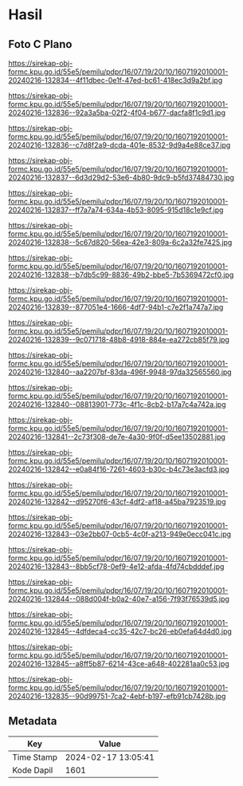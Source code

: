 # Hasil

## Foto C Plano

https://sirekap-obj-formc.kpu.go.id/55e5/pemilu/pdpr/16/07/19/20/10/1607192010001-20240216-132834--4f11dbec-0e1f-47ed-bc61-418ec3d9a2bf.jpg

https://sirekap-obj-formc.kpu.go.id/55e5/pemilu/pdpr/16/07/19/20/10/1607192010001-20240216-132836--92a3a5ba-02f2-4f04-b677-dacfa8f1c9d1.jpg

https://sirekap-obj-formc.kpu.go.id/55e5/pemilu/pdpr/16/07/19/20/10/1607192010001-20240216-132836--c7d8f2a9-dcda-401e-8532-9d9a4e88ce37.jpg

https://sirekap-obj-formc.kpu.go.id/55e5/pemilu/pdpr/16/07/19/20/10/1607192010001-20240216-132837--6d3d29d2-53e6-4b80-9dc9-b5fd37484730.jpg

https://sirekap-obj-formc.kpu.go.id/55e5/pemilu/pdpr/16/07/19/20/10/1607192010001-20240216-132837--ff7a7a74-634a-4b53-8095-915d18c1e9cf.jpg

https://sirekap-obj-formc.kpu.go.id/55e5/pemilu/pdpr/16/07/19/20/10/1607192010001-20240216-132838--5c67d820-56ea-42e3-809a-6c2a32fe7425.jpg

https://sirekap-obj-formc.kpu.go.id/55e5/pemilu/pdpr/16/07/19/20/10/1607192010001-20240216-132838--b7db5c99-8836-49b2-bbe5-7b5369472cf0.jpg

https://sirekap-obj-formc.kpu.go.id/55e5/pemilu/pdpr/16/07/19/20/10/1607192010001-20240216-132839--877051e4-1666-4df7-94b1-c7e2f1a747a7.jpg

https://sirekap-obj-formc.kpu.go.id/55e5/pemilu/pdpr/16/07/19/20/10/1607192010001-20240216-132839--9c071718-48b8-4918-884e-ea272cb85f79.jpg

https://sirekap-obj-formc.kpu.go.id/55e5/pemilu/pdpr/16/07/19/20/10/1607192010001-20240216-132840--aa2207bf-83da-496f-9948-97da32565560.jpg

https://sirekap-obj-formc.kpu.go.id/55e5/pemilu/pdpr/16/07/19/20/10/1607192010001-20240216-132840--08813901-773c-4f1c-8cb2-b17a7c4a742a.jpg

https://sirekap-obj-formc.kpu.go.id/55e5/pemilu/pdpr/16/07/19/20/10/1607192010001-20240216-132841--2c73f308-de7e-4a30-9f0f-d5ee13502881.jpg

https://sirekap-obj-formc.kpu.go.id/55e5/pemilu/pdpr/16/07/19/20/10/1607192010001-20240216-132842--e0a84f16-7261-4603-b30c-b4c73e3acfd3.jpg

https://sirekap-obj-formc.kpu.go.id/55e5/pemilu/pdpr/16/07/19/20/10/1607192010001-20240216-132842--d95270f6-43cf-4df2-af18-a45ba7923519.jpg

https://sirekap-obj-formc.kpu.go.id/55e5/pemilu/pdpr/16/07/19/20/10/1607192010001-20240216-132843--03e2bb07-0cb5-4c0f-a213-949e0ecc041c.jpg

https://sirekap-obj-formc.kpu.go.id/55e5/pemilu/pdpr/16/07/19/20/10/1607192010001-20240216-132843--8bb5cf78-0ef9-4e12-afda-4fd74cbdddef.jpg

https://sirekap-obj-formc.kpu.go.id/55e5/pemilu/pdpr/16/07/19/20/10/1607192010001-20240216-132844--088d004f-b0a2-40e7-a156-7f93f76539d5.jpg

https://sirekap-obj-formc.kpu.go.id/55e5/pemilu/pdpr/16/07/19/20/10/1607192010001-20240216-132845--4dfdeca4-cc35-42c7-bc26-eb0efa64d4d0.jpg

https://sirekap-obj-formc.kpu.go.id/55e5/pemilu/pdpr/16/07/19/20/10/1607192010001-20240216-132845--a8ff5b87-6214-43ce-a648-402281aa0c53.jpg

https://sirekap-obj-formc.kpu.go.id/55e5/pemilu/pdpr/16/07/19/20/10/1607192010001-20240216-132835--90d99751-7ca2-4ebf-b197-efb91cb7428b.jpg


## Metadata

| Key        | Value               |
| ---------- | ------------------- |
| Time Stamp | 2024-02-17 13:05:41 |
| Kode Dapil | 1601                |




